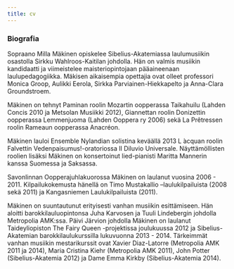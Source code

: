 ```yaml
---
title: cv
---
```


### Biografia


Sopraano Milla Mäkinen opiskelee Sibelius-Akatemiassa laulumusiikin osastolla Sirkku Wahlroos-Kaitilan johdolla. Hän on valmis musiikin kandidaatti ja viimeistelee maisteriopintojaan pääaineenaan laulupedagogiikka. Mäkisen aikaisempia opettajia ovat olleet professori Monica Groop, Aulikki Eerola, Sirkka Parviainen-Hiekkapelto ja Anna-Clara Groundstroem.

Mäkinen on tehnyt Paminan roolin Mozartin oopperassa Taikahuilu (Lahden Concis 2010 ja Metsolan Musiikki 2012), Giannettan roolin Donizettin oopperassa Lemmenjuoma (Lahden Ooppera ry 2006) sekä La Prêtressen roolin Rameaun oopperassa Anacréon. 

Mäkinen lauloi Ensemble Nylandian solistina keväällä 2013 L ́acquan roolin Falvettin Vedenpaisumus!-oratoriossa Il Diluvio Universale. Näyttämöllisten roolien lisäksi Mäkinen on konsertoinut lied-pianisti Maritta Mannerin kanssa Suomessa ja Saksassa.

Savonlinnan Oopperajuhlakuorossa Mäkinen on laulanut vuosina 2006 - 2011. Kilpailukokemusta hänellä on Timo Mustakallio –laulukilpailuista (2008 sekä 2011) ja Kangasniemen Laulukilpailuista (2011). 

Mäkinen on suuntautunut erityisesti vanhan musiikin esittämiseen. Hän aloitti barokkilauluopintonsa Juha Karvosen ja Tuuli Lindebergin johdolla Metropolia AMK:ssa. Päivi Järvion johdolla Mäkinen on laulanut Taideyliopiston The Fairy Queen -projektissa joulukuussa 2012 ja Sibelius-Akatemian barokkilaulukurssilla lukuvuonna 2013 - 2014. Tärkeimmät vanhan musiikin mestarikurssit ovat Xavier Diaz-Latorre (Metropolia AMK 2011 ja 2014), Maria Cristina Kiehr (Metropolia AMK 2011), John Potter (Sibelius-Akatemia 2012) ja Dame Emma Kirkby (Sibelius-Akatemia 2014).

